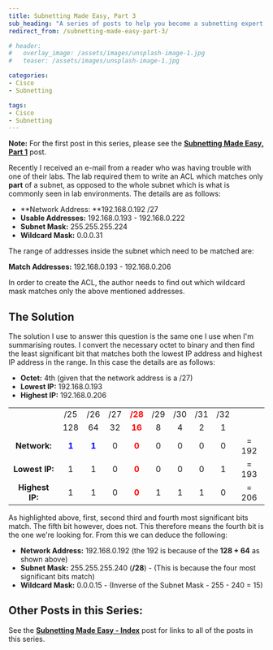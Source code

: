 ```yaml
---
title: Subnetting Made Easy, Part 3
sub_heading: "A series of posts to help you become a subnetting expert!"
redirect_from: /subnetting-made-easy-part-3/

# header:
#   overlay_image: /assets/images/unsplash-image-1.jpg
#   teaser: /assets/images/unsplash-image-1.jpg

categories:
- Cisco
- Subnetting

tags:
- Cisco
- Subnetting
---
```

**Note:** For the first post in this series, please see the [**Subnetting Made Easy, Part 1**](/subnetting-made-easy-part-1/ "Subnetting Made Easy, Part 1") post.

Recently I received an e-mail from a reader who was having trouble with one of their labs. The lab required them to write an ACL which matches only **part** of a subnet, as opposed to the whole subnet which is what is commonly seen in lab environments. The details are as follows:

*   **Network Address: **192.168.0.192 /27
*   **Usable Addresses:** 192.168.0.193 - 192.168.0.222
*   **Subnet Mask:** 255.255.255.224
*   **Wildcard Mask:** 0.0.0.31

The range of addresses inside the subnet which need to be matched are:

**Match Addresses:** 192.168.0.193 - 192.168.0.206

In order to create the ACL, the author needs to find out which wildcard mask matches only the above mentioned addresses.

## The Solution

The solution I use to answer this question is the same one I use when I'm summarising routes. I convert the necessary octet to binary and then find the least significant bit that matches both the lowest IP address and highest IP address in the range. In this case the details are as follows:

*   **Octet:** 4th (given that the network address is a /27)
*   **Lowest IP:** 192.168.0.193
*   **Highest IP:** 192.168.0.206

<table>
<tbody>
<tr>
<td style="text-align: center;" rowspan="2"></td>
<td style="text-align: center;">/25</td>
<td style="text-align: center;">/26</td>
<td style="text-align: center;">/27</td>
<td style="text-align: center;"><span style="color: #ff0000;"><strong>/28</strong></span></td>
<td style="text-align: center;">/29</td>
<td style="text-align: center;">/30</td>
<td style="text-align: center;">/31</td>
<td style="text-align: center;">/32</td>
<td style="text-align: center;" rowspan="2"></td>
</tr>
<tr>
<td style="text-align: center;">128</td>
<td style="text-align: center;">64</td>
<td style="text-align: center;">32</td>
<td style="text-align: center;"><span style="color: #ff0000;"><strong>16</strong></span></td>
<td style="text-align: center;">8</td>
<td style="text-align: center;">4</td>
<td style="text-align: center;">2</td>
<td style="text-align: center;">1</td>
</tr>
<tr>
<td style="text-align: center;"><strong>Network:</strong></td>
<td style="text-align: center;"><span style="color: #0000ff;"><strong>1</strong></span></td>
<td style="text-align: center;"><span style="color: #0000ff;"><strong>1</strong></span></td>
<td style="text-align: center;">0</td>
<td style="text-align: center;"><span style="color: #ff0000;"><strong>0</strong></span></td>
<td style="text-align: center;">0</td>
<td style="text-align: center;">0</td>
<td style="text-align: center;">0</td>
<td style="text-align: center;">0</td>
<td style="text-align: center;">= 192</td>
</tr>
<tr>
<td style="text-align: center;"><strong>Lowest IP:</strong></td>
<td style="text-align: center;">1</td>
<td style="text-align: center;">1</td>
<td style="text-align: center;">0</td>
<td style="text-align: center;"><span style="color: #ff0000;"><strong>0</strong></span></td>
<td style="text-align: center;">0</td>
<td style="text-align: center;">0</td>
<td style="text-align: center;">0</td>
<td style="text-align: center;">1</td>
<td style="text-align: center;">= 193</td>
</tr>
<tr>
<td style="text-align: center;"><strong>Highest IP:</strong></td>
<td style="text-align: center;">1</td>
<td style="text-align: center;">1</td>
<td style="text-align: center;">0</td>
<td style="text-align: center;"><span style="color: #ff0000;"><strong>0</strong></span></td>
<td style="text-align: center;">1</td>
<td style="text-align: center;">1</td>
<td style="text-align: center;">1</td>
<td style="text-align: center;">0</td>
<td style="text-align: center;">= 206</td>
</tr>
</tbody>
</table>

As highlighted above, first, second third and fourth most significant bits match. The fifth bit however, does not. This therefore means the fourth bit is the one we're looking for. From this we can deduce the following:

*   **Network Address:** 192.168.0.192 (the 192 is because of the **128 + 64** as shown above)
*   **Subnet Mask:** 255.255.255.240 (**/28**) - (This is because the four most significant bits match)
*   **Wildcard Mask:** 0.0.0.15 - (Inverse of the Subnet Mask - 255 - 240 = 15)

## Other Posts in this Series:

See the **[Subnetting Made Easy - Index](/subnetting-made-easy-index/)** post for links to all of the posts in this series.